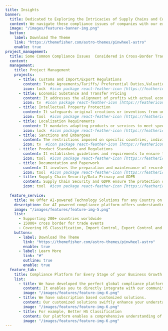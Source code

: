 ```yaml
---
title: Insights
banner:
  title: Dedicated to Exploring the Intricacies of Supply Chains and Compliance Management.
  content: We navigate these compliance issues of companies with our experts and stay updated on relevant changes in regulations. Customizing supply chain compliances strategies to address these considerations is crucial for successful cross-border trade. we Keep in mind that these considerations can be varied by country to country and industry to industry, with thorough research with professional advice. 
  image: "/images/features-banner-img.png"
  button:
    label: Download The Theme
    link: "https://themefisher.com/astro-themes/pinwheel-astro"
    enable: true
project_management:
  title: Some Common Compliance Issues  Considered in Cross-Border Trades
  content: 
  management:
    title: Project Management
    projects:
      - title: Customs and Import/Export Regulations 
        content: Trade Agreements/Tariffs/ Preferential Duties,Valuation of Goods, Origin of Goods, HS Classification, Restricted Parties, Import Control, Export Control 
        icon: lock  #icon package react-feather-icon [https://feathericons.com/]
      - title: Economic Substance and Transfer Pricing  
        content: It addresses the alignment of profits with actual economic activities in multinational operations. 
        icon: tv  #icon package react-feather-icon [https://feathericons.com/]
      - title: Intellectual Property Protection 
        content: It safeguards original creations or inventions from unauthorized use or duplication. 
        icon: tool  #icon package react-feather-icon [https://feathericons.com/]
      - title: Localization Requirements 
        content: It mandates adapting products or services to meet specific cultural, linguistic, or regulatory criteria in a target market. 
        icon: lock  #icon package react-feather-icon [https://feathericons.com/]
      - title: Sanctions and Embargoes 
        content: The restrictions imposed on specific countries, individuals, or entities for political, economic, or security reasons. 
        icon: tv  #icon package react-feather-icon [https://feathericons.com/]
      - title: Product Standards and Regulations 
        content: It establishes guidelines and requirements to ensure the safety, quality, and compliance of products in the market. 
        icon: tool  #icon package react-feather-icon [https://feathericons.com/]
      - title: Documentation and Paperwork 
        content: It involves the preparation and maintenance of records for legal, operational, or informational purposes. 
        icon: tool  #icon package react-feather-icon [https://feathericons.com/]
      - title: Supply Chain Security/Data Privacy and GDPR 
        content: Supply Chain Security and GDPR ensure the protection of data and privacy across the supply chain, aligning with the General Data Protection Regulation. 
        icon: tool  #icon package react-feather-icon [https://feathericons.com/]
      
  feature_service:
    title: We Offer AI-powered Technology Solutions for any Country on the Globe.
    description: Our AI powered compliance platform offers understanding of 15000+ global laws and simplifying cross-border trade. For instance, when exporting sugar from India, it's crucial to follow the detailed requirements shown in the image.
    image: "/images/features/feature-img-5.png"
    list:
      - Supporting 200+ countries worldwide
      - 15000+ cross border for trade events
      - Covering HS Classification, Import Control, Export Control and Rules of Origin
    buttons:
      - label: Download The Theme
        link: "https://themefisher.com/astro-themes/pinwheel-astro"
        enable: true
      - label: Learn More
        link: "#"
        outline: true
        enable: true
  feature_tab:
    title: Compliance Platform for Every Stage of your Business Growth
    list:
      - title: We have developed the perfect global compliance platform for your business needs for any product
        content: It enables you to directly integrate with our community's ecosystem partners to handle cross border trade seamlessly.
        image: "/images/features/feature-img-6.png"
      - title: We have subscription based customized solutions.
        content: Our customized solutions swiftly enhance your understanding of product-related compliances
        image: "/images/features/feature-img-6.png"
      - title: For example, Better HS Classification 
        content: Our platform enables a comprehensive understanding of global compliance requirements, encompassing products like perfumed gifts, and specifically addressing HS Classification '481910' applicable to the UAE.
        image: "/images/features/feature-img-6.png"
---
```

